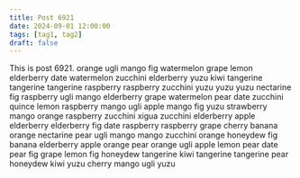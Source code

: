 ```yaml
---
title: Post 6921
date: 2024-09-01 12:00:00
tags: [tag1, tag2]
draft: false
---
```

This is post 6921.
orange
ugli
mango
fig
watermelon
grape
lemon
elderberry
date
watermelon
zucchini
elderberry
yuzu
kiwi
tangerine
tangerine
tangerine
raspberry
raspberry
zucchini
yuzu
yuzu
yuzu
nectarine
fig
raspberry
ugli
mango
elderberry
grape
watermelon
pear
date
zucchini
quince
lemon
raspberry
mango
ugli
apple
mango
fig
yuzu
strawberry
mango
orange
raspberry
zucchini
xigua
zucchini
elderberry
apple
elderberry
elderberry
fig
date
raspberry
raspberry
grape
cherry
banana
orange
nectarine
pear
ugli
mango
mango
zucchini
orange
honeydew
fig
banana
elderberry
apple
orange
pear
orange
ugli
apple
lemon
pear
date
pear
fig
grape
lemon
fig
honeydew
tangerine
kiwi
tangerine
tangerine
pear
honeydew
kiwi
yuzu
cherry
mango
ugli
yuzu
